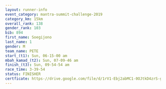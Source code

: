 ```yaml
---
layout: runner-info 
event_category: mantra-summit-challenge-2019 
category_km: 15km 
overall_rank: 138
gender_rank: 103
bib: 894
first_name: Soegijono
last_name: 1
gender: M
team_name: PETE
start_(t1): Sun, 06-15-00 am
mbah_kamad_(t2): Sun, 07-09-46 am
finish_(t3): Sun, 09-54-54 am
race_time: 3-39-54
status: FINISHER
certficate: https-//drive.google.com/file/d/1rV1-Ebj2abMC1-0OJtkD4zrS-gaZ4-AN/view?usp=sharing
---
```

